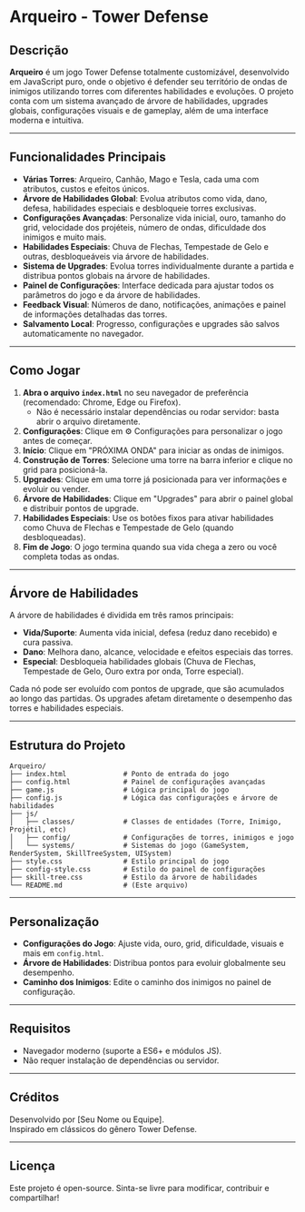 # Arqueiro - Tower Defense

## Descrição

**Arqueiro** é um jogo Tower Defense totalmente customizável, desenvolvido em JavaScript puro, onde o objetivo é defender seu território de ondas de inimigos utilizando torres com diferentes habilidades e evoluções. O projeto conta com um sistema avançado de árvore de habilidades, upgrades globais, configurações visuais e de gameplay, além de uma interface moderna e intuitiva.

---

## Funcionalidades Principais

- **Várias Torres**: Arqueiro, Canhão, Mago e Tesla, cada uma com atributos, custos e efeitos únicos.
- **Árvore de Habilidades Global**: Evolua atributos como vida, dano, defesa, habilidades especiais e desbloqueie torres exclusivas.
- **Configurações Avançadas**: Personalize vida inicial, ouro, tamanho do grid, velocidade dos projéteis, número de ondas, dificuldade dos inimigos e muito mais.
- **Habilidades Especiais**: Chuva de Flechas, Tempestade de Gelo e outras, desbloqueáveis via árvore de habilidades.
- **Sistema de Upgrades**: Evolua torres individualmente durante a partida e distribua pontos globais na árvore de habilidades.
- **Painel de Configurações**: Interface dedicada para ajustar todos os parâmetros do jogo e da árvore de habilidades.
- **Feedback Visual**: Números de dano, notificações, animações e painel de informações detalhadas das torres.
- **Salvamento Local**: Progresso, configurações e upgrades são salvos automaticamente no navegador.

---

## Como Jogar

1. **Abra o arquivo `index.html`** no seu navegador de preferência (recomendado: Chrome, Edge ou Firefox).
   - Não é necessário instalar dependências ou rodar servidor: basta abrir o arquivo diretamente.
2. **Configurações**: Clique em ⚙️ Configurações para personalizar o jogo antes de começar.
3. **Início**: Clique em "PRÓXIMA ONDA" para iniciar as ondas de inimigos.
4. **Construção de Torres**: Selecione uma torre na barra inferior e clique no grid para posicioná-la.
5. **Upgrades**: Clique em uma torre já posicionada para ver informações e evoluir ou vender.
6. **Árvore de Habilidades**: Clique em "Upgrades" para abrir o painel global e distribuir pontos de upgrade.
7. **Habilidades Especiais**: Use os botões fixos para ativar habilidades como Chuva de Flechas e Tempestade de Gelo (quando desbloqueadas).
8. **Fim de Jogo**: O jogo termina quando sua vida chega a zero ou você completa todas as ondas.

---

## Árvore de Habilidades

A árvore de habilidades é dividida em três ramos principais:

- **Vida/Suporte**: Aumenta vida inicial, defesa (reduz dano recebido) e cura passiva.
- **Dano**: Melhora dano, alcance, velocidade e efeitos especiais das torres.
- **Especial**: Desbloqueia habilidades globais (Chuva de Flechas, Tempestade de Gelo, Ouro extra por onda, Torre especial).

Cada nó pode ser evoluído com pontos de upgrade, que são acumulados ao longo das partidas. Os upgrades afetam diretamente o desempenho das torres e habilidades especiais.

---

## Estrutura do Projeto

```
Arqueiro/
├── index.html              # Ponto de entrada do jogo
├── config.html             # Painel de configurações avançadas
├── game.js                 # Lógica principal do jogo
├── config.js               # Lógica das configurações e árvore de habilidades
├── js/
│   ├── classes/            # Classes de entidades (Torre, Inimigo, Projétil, etc)
│   ├── config/             # Configurações de torres, inimigos e jogo
│   └── systems/            # Sistemas do jogo (GameSystem, RenderSystem, SkillTreeSystem, UISystem)
├── style.css               # Estilo principal do jogo
├── config-style.css        # Estilo do painel de configurações
├── skill-tree.css          # Estilo da árvore de habilidades
└── README.md               # (Este arquivo)
```

---

## Personalização

- **Configurações do Jogo**: Ajuste vida, ouro, grid, dificuldade, visuais e mais em `config.html`.
- **Árvore de Habilidades**: Distribua pontos para evoluir globalmente seu desempenho.
- **Caminho dos Inimigos**: Edite o caminho dos inimigos no painel de configuração.

---

## Requisitos

- Navegador moderno (suporte a ES6+ e módulos JS).
- Não requer instalação de dependências ou servidor.

---

## Créditos

Desenvolvido por [Seu Nome ou Equipe].  
Inspirado em clássicos do gênero Tower Defense.

---

## Licença

Este projeto é open-source. Sinta-se livre para modificar, contribuir e compartilhar! 